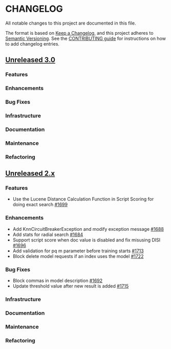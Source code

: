 # CHANGELOG
All notable changes to this project are documented in this file.

The format is based on [Keep a Changelog](https://keepachangelog.com/en/1.0.0/), and this project adheres to [Semantic Versioning](https://semver.org/spec/v2.0.0.html). See the [CONTRIBUTING guide](./CONTRIBUTING.md#Changelog) for instructions on how to add changelog entries.

## [Unreleased 3.0](https://github.com/opensearch-project/k-NN/compare/2.x...HEAD)
### Features
### Enhancements
### Bug Fixes 
### Infrastructure
### Documentation
### Maintenance
### Refactoring

## [Unreleased 2.x](https://github.com/opensearch-project/k-NN/compare/2.14...2.x)
### Features
* Use the Lucene Distance Calculation Function in Script Scoring for doing exact search [#1699](https://github.com/opensearch-project/k-NN/pull/1699)
### Enhancements
* Add KnnCircuitBreakerException and modify exception message [#1688](https://github.com/opensearch-project/k-NN/pull/1688)
* Add stats for radial search [#1684](https://github.com/opensearch-project/k-NN/pull/1684)
* Support script score when doc value is disabled and fix misusing DISI [#1696](https://github.com/opensearch-project/k-NN/pull/1696)
* Add validation for pq m parameter before training starts [#1713](https://github.com/opensearch-project/k-NN/pull/1713)
* Block delete model requests if an index uses the model [#1722](https://github.com/opensearch-project/k-NN/pull/1722)
### Bug Fixes
* Block commas in model description [#1692](https://github.com/opensearch-project/k-NN/pull/1692)
* Update threshold value after new result is added [#1715](https://github.com/opensearch-project/k-NN/pull/1715)
### Infrastructure
### Documentation
### Maintenance
### Refactoring
